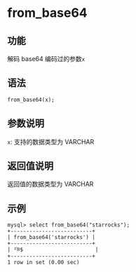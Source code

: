 # from_base64

## 功能

解码 base64 编码过的参数`x`

## 语法

```Haskell
from_base64(x);
```

## 参数说明

`x`: 支持的数据类型为 VARCHAR

## 返回值说明

返回值的数据类型为 VARCHAR

## 示例

```Plain Text
mysql> select from_base64("starrocks");
+--------------------------+
| from_base64('starrocks') |
+--------------------------+
| ²֫®$                       |
+--------------------------+
1 row in set (0.00 sec)
```
